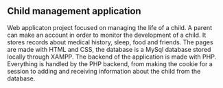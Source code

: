 ## Child management application
Web applicaton project focused on managing the life of a child. A parent can make an account in order to monitor the  development of a child. It stores records about medical history, sleep, food and friends. The pages are made with HTML and CSS, the database is a MySql database stored locally through XAMPP. The backend of the application is made with PHP. Everything is handled by the PHP backend, from making the cookie for a session to adding and receiving information about the child from the database.
